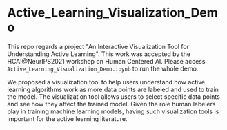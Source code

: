 # Active_Learning_Visualization_Demo
This repo regards a project "An Interactive Visualization Tool for Understanding Active Learning". This work was accepted by the HCAI@NeurIPS2021 workshop on Human Centered AI. Please access `Active_Learning_Visualization_Demo.ipynb` to run the whole demo. 

We proposed a visualization tool to help users understand how active learning algorithms work as more data points are labeled and used to train the model. The visualization tool allows users to select specific data points and see how they affect the trained model. Given the role human labelers play in training machine learning models, having such visualization tools is important for the active learning literature. 




